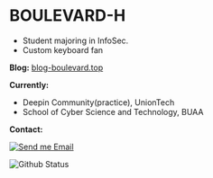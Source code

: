 # BOULEVARD-H
- Student majoring in InfoSec.
- Custom keyboard fan


**Blog:** [blog-boulevard.top](https://blog-boulevard.top/)

**Currently:**
- Deepin Community(practice), UnionTech
- School of Cyber Science and Technology, BUAA

<p>

**Contact:**

[![Send me Email](https://img.shields.io/static/v1?label=email&message=qq1549819758@gmail.com&color=orange&style=flat-square)](mailto:qq1549819758@gmail.com)

</p>

<img src="https://github-readme-stats.vercel.app/api?username=boulevard-h&show_icons=true&theme=tokyonight" alt="Github Status" />